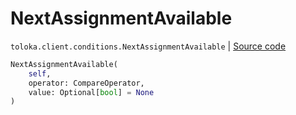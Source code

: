 # NextAssignmentAvailable
`toloka.client.conditions.NextAssignmentAvailable` | [Source code](https://github.com/Toloka/toloka-kit/blob/v1.0.2/src/client/conditions.py#L238)

```python
NextAssignmentAvailable(
    self,
    operator: CompareOperator,
    value: Optional[bool] = None
)
```

